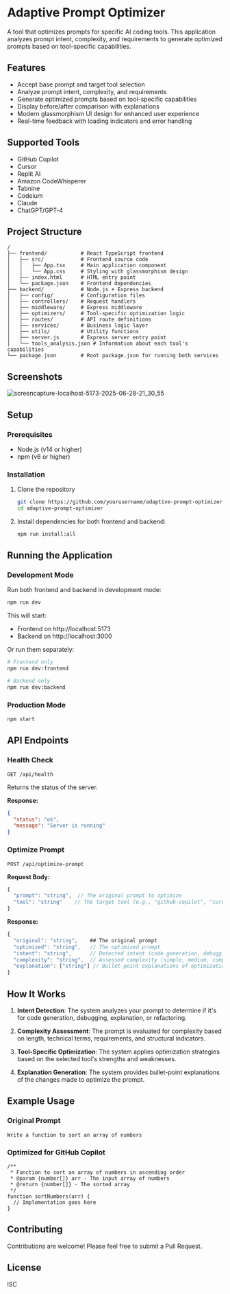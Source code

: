 # Adaptive Prompt Optimizer

A tool that optimizes prompts for specific AI coding tools. This application analyzes prompt intent, complexity, and requirements to generate optimized prompts based on tool-specific capabilities.

## Features

- Accept base prompt and target tool selection
- Analyze prompt intent, complexity, and requirements
- Generate optimized prompts based on tool-specific capabilities
- Display before/after comparison with explanations
- Modern glassmorphism UI design for enhanced user experience
- Real-time feedback with loading indicators and error handling

## Supported Tools

- GitHub Copilot
- Cursor
- Replit AI
- Amazon CodeWhisperer
- Tabnine
- Codeium
- Claude
- ChatGPT/GPT-4

## Project Structure

```
/
├── frontend/           # React TypeScript frontend
│   ├── src/            # Frontend source code
│   │   ├── App.tsx     # Main application component
│   │   └── App.css     # Styling with glassmorphism design
│   ├── index.html      # HTML entry point
│   └── package.json    # Frontend dependencies
├── backend/            # Node.js + Express backend
│   ├── config/         # Configuration files
│   ├── controllers/    # Request handlers
│   ├── middleware/     # Express middleware
│   ├── optimizers/     # Tool-specific optimization logic
│   ├── routes/         # API route definitions
│   ├── services/       # Business logic layer
│   ├── utils/          # Utility functions
│   ├── server.js       # Express server entry point
│   └── tools_analysis.json # Information about each tool's capabilities
└── package.json        # Root package.json for running both services
```

## Screenshots

![screencapture-localhost-5173-2025-06-28-21_30_55](https://github.com/user-attachments/assets/6fc018f2-91ad-4b62-8cc5-be03355016f8)


## Setup

### Prerequisites

- Node.js (v14 or higher)
- npm (v6 or higher)

### Installation

1. Clone the repository
   ```bash
   git clone https://github.com/yourusername/adaptive-prompt-optimizer.git
   cd adaptive-prompt-optimizer
   ```

2. Install dependencies for both frontend and backend:
   ```bash
   npm run install:all
   ```

## Running the Application

### Development Mode

Run both frontend and backend in development mode:

```bash
npm run dev
```

This will start:
- Frontend on http://localhost:5173
- Backend on http://localhost:3000

Or run them separately:

```bash
# Frontend only
npm run dev:frontend

# Backend only
npm run dev:backend
```

### Production Mode

```bash
npm start
```

## API Endpoints

### Health Check
```
GET /api/health
```
Returns the status of the server.

**Response:**
```json
{
  "status": "ok",
  "message": "Server is running"
}
```

### Optimize Prompt
```
POST /api/optimize-prompt
```

**Request Body:**
```js
{
  "prompt": "string",  // The original prompt to optimize
  "tool": "string"    // The target tool (e.g., "github-copilot", "cursor")
}
```

**Response:**
```js
{
  "original": "string",    ## The original prompt
  "optimized": "string",   // The optimized prompt
  "intent": "string",      // Detected intent (code generation, debugging, etc.)
  "complexity": "string",  // Assessed complexity (simple, medium, complex)
  "explanation": ["string"] // Bullet-point explanations of optimizations
}
```

## How It Works

1. **Intent Detection**: The system analyzes your prompt to determine if it's for code generation, debugging, explanation, or refactoring.

2. **Complexity Assessment**: The prompt is evaluated for complexity based on length, technical terms, requirements, and structural indicators.

3. **Tool-Specific Optimization**: The system applies optimization strategies based on the selected tool's strengths and weaknesses.

4. **Explanation Generation**: The system provides bullet-point explanations of the changes made to optimize the prompt.

## Example Usage

### Original Prompt
```
Write a function to sort an array of numbers
```

### Optimized for GitHub Copilot
```
/**
 * Function to sort an array of numbers in ascending order
 * @param {number[]} arr - The input array of numbers
 * @return {number[]} - The sorted array
 */
function sortNumbers(arr) {
  // Implementation goes here
}
```

## Contributing

Contributions are welcome! Please feel free to submit a Pull Request.

## License

ISC
